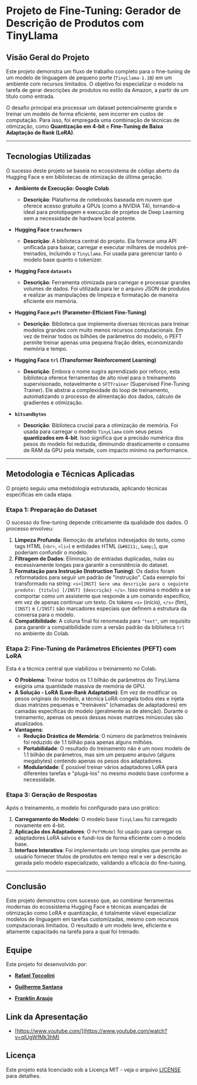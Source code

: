 # Projeto de Fine-Tuning: Gerador de Descrição de Produtos com TinyLlama

## Visão Geral do Projeto

Este projeto demonstra um fluxo de trabalho completo para o fine-tuning de um modelo de linguagem de pequeno porte (`TinyLlama-1.1B`) em um ambiente com recursos limitados. O objetivo foi especializar o modelo na tarefa de gerar descrições de produtos no estilo da Amazon, a partir de um título como entrada.

O desafio principal era processar um dataset potencialmente grande e treinar um modelo de forma eficiente, sem incorrer em custos de computação. Para isso, foi empregada uma combinação de técnicas de otimização, como **Quantização em 4-bit** e **Fine-Tuning de Baixa Adaptação de Rank (LoRA)**.

---

## Tecnologias Utilizadas

O sucesso deste projeto se baseia no ecossistema de código aberto da Hugging Face e em bibliotecas de otimização de última geração.

* **Ambiente de Execução: Google Colab**
    * **Descrição**: Plataforma de notebooks baseada em nuvem que oferece acesso gratuito a GPUs (como a NVIDIA T4), tornando-a ideal para prototipagem e execução de projetos de Deep Learning sem a necessidade de hardware local potente.

* **Hugging Face `transformers`**
    * **Descrição**: A biblioteca central do projeto. Ela fornece uma API unificada para baixar, carregar e executar milhares de modelos pré-treinados, incluindo o `TinyLlama`. Foi usada para gerenciar tanto o modelo base quanto o tokenizer.

* **Hugging Face `datasets`**
    * **Descrição**: Ferramenta otimizada para carregar e processar grandes volumes de dados. Foi utilizada para ler o arquivo JSON de produtos e realizar as manipulações de limpeza e formatação de maneira eficiente em memória.

* **Hugging Face `peft` (Parameter-Efficient Fine-Tuning)**
    * **Descrição**: Biblioteca que implementa diversas técnicas para treinar modelos grandes com muito menos recursos computacionais. Em vez de treinar todos os bilhões de parâmetros do modelo, o PEFT permite treinar apenas uma pequena fração deles, economizando memória e tempo.

* **Hugging Face `trl` (Transformer Reinforcement Learning)**
    * **Descrição**: Embora o nome sugira aprendizado por reforço, esta biblioteca oferece ferramentas de alto nível para o treinamento supervisionado, notavelmente o `SFTTrainer` (Supervised Fine-Tuning Trainer). Ele abstrai a complexidade do loop de treinamento, automatizando o processo de alimentação dos dados, cálculo de gradientes e otimização.

* **`bitsandbytes`**
    * **Descrição**: Biblioteca crucial para a otimização de memória. Foi usada para carregar o modelo `TinyLlama` com seus pesos **quantizados em 4-bit**. Isso significa que a precisão numérica dos pesos do modelo foi reduzida, diminuindo drasticamente o consumo de RAM da GPU pela metade, com impacto mínimo na performance.

---

## Metodologia e Técnicas Aplicadas

O projeto seguiu uma metodologia estruturada, aplicando técnicas específicas em cada etapa.

### Etapa 1: Preparação do Dataset

O sucesso do fine-tuning depende criticamente da qualidade dos dados. O processo envolveu:
1.  **Limpeza Profunda**: Remoção de artefatos indesejados do texto, como tags HTML (`<br>`, `<li>`) e entidades HTML (`&#8211;`, `&amp;`), que poderiam confundir o modelo.
2.  **Filtragem de Dados**: Eliminação de entradas duplicadas, nulas ou excessivamente longas para garantir a consistência do dataset.
3.  **Formatação para Instrução (Instruction Tuning)**: Os dados foram reformatados para seguir um padrão de "instrução". Cada exemplo foi transformado na string: `<s>[INST] Gere uma descrição para o seguinte produto: {título} [/INST] {descrição} </s>`. Isso ensina o modelo a se comportar como um assistente que responde a um comando específico, em vez de apenas continuar um texto. Os tokens `<s>` (início), `</s>` (fim), `[INST]` e `[/INST]` são marcadores especiais que definem a estrutura da conversa para o modelo.
4.  **Compatibilidade**: A coluna final foi renomeada para `"text"`, um requisito para garantir a compatibilidade com a versão padrão da biblioteca `trl` no ambiente do Colab.

### Etapa 2: Fine-Tuning de Parâmetros Eficientes (PEFT) com LoRA

Esta é a técnica central que viabilizou o treinamento no Colab.
* **O Problema**: Treinar todos os 1.1 bilhão de parâmetros do TinyLlama exigiria uma quantidade massiva de memória de GPU.
* **A Solução - LoRA (Low-Rank Adaptation)**: Em vez de modificar os pesos originais do modelo, a técnica LoRA congela todos eles e injeta duas matrizes pequenas e "treináveis" (chamadas de adaptadores) em camadas específicas do modelo (geralmente as de atenção). Durante o treinamento, apenas os pesos dessas novas matrizes minúsculas são atualizados.
* **Vantagens**:
    * **Redução Drástica de Memória**: O número de parâmetros treináveis foi reduzido de 1.1 bilhão para apenas alguns milhões.
    * **Portabilidade**: O resultado do treinamento não é um novo modelo de 1.1 bilhão de parâmetros, mas sim um pequeno arquivo (alguns megabytes) contendo apenas os pesos dos adaptadores.
    * **Modularidade**: É possível treinar vários adaptadores LoRA para diferentes tarefas e "plugá-los" no mesmo modelo base conforme a necessidade.

### Etapa 3: Geração de Respostas

Após o treinamento, o modelo foi configurado para uso prático:
1.  **Carregamento do Modelo**: O modelo base `TinyLlama` foi carregado novamente em 4-bit.
2.  **Aplicação dos Adaptadores**: O `PeftModel` foi usado para carregar os adaptadores LoRA salvos e fundi-los de forma eficiente com o modelo base.
3.  **Interface Interativa**: Foi implementado um loop simples que permite ao usuário fornecer títulos de produtos em tempo real e ver a descrição gerada pelo modelo especializado, validando a eficácia do fine-tuning.

---

## Conclusão

Este projeto demonstrou com sucesso que, ao combinar ferramentas modernas do ecossistema Hugging Face e técnicas avançadas de otimização como LoRA e quantização, é totalmente viável especializar modelos de linguagem em tarefas customizadas, mesmo com recursos computacionais limitados. O resultado é um modelo leve, eficiente e altamente capacitado na tarefa para a qual foi treinado.

## Equipe

Este projeto foi desenvolvido por:

- **[Rafael Toccolini](https://www.linkedin.com/in/rafaeltoccolini/)**

- **[Guilherme Santana](https://www.linkedin.com/in/guilherme-santana-04360917a/)**

- **[Franklin Araujo](https://www.linkedin.com/in/franklinarauj/)**

## Link da Apresentação

- [https://www.youtube.com/](https://www.youtube.com/watch?v=qlUgWfMk3hM)

## Licença

Este projeto está licenciado sob a Licença MIT - veja o arquivo [LICENSE](LICENSE) para detalhes.
